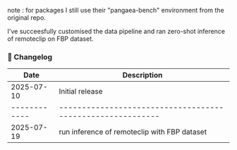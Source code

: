 note : for packages I still use their "pangaea-bench" environment from the original repo. 

I've succeesfully customised the data pipeline and ran zero-shot inference of remoteclip on FBP dataset. 



### 📜 Changelog

| Date       | Description                                              |
|------------|----------------------------------------------------------|
| 2025-07-10 | Initial release
|------------|----------------------------------------------------------|
| 2025-07-19 | run inference of remoteclip with FBP dataset
